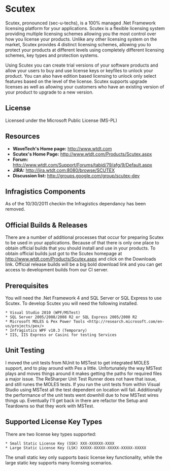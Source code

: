 # Scutex

Scutex, pronounced (sec-u-techs), is a 100% managed .Net Framework licensing platform for your applications. Scutex is a flexible licensing system providing multiple licensing schemes allowing you the most control over how you license your products. Unlike any other licensing system on the market, Scutex provides 4 distinct licensing schemes, allowing you to protect your products at different levels using completely different licensing schemes, key types and protection systems.

Using Scutex you can create trial versions of your software products and allow your users to buy and use license keys or keyfiles to unlock your product. You can also have edition based licensing to unlock only select features based on the level of the license. Scutex supports upgrade licenses as well as allowing your customers who have an existing version of your product to upgrade to a new version.

## License

Licensed under the Microsoft Public License (MS-PL)

## Resources

* **WaveTech's Home page:** <http://www.wtdt.com>
* **Scutex's Home Page:** <http://www.wtdt.com/Products/Scutex.aspx>
* **Forum:** <http://www.wtdt.com/Support/Forums/tabid/79/afg/9/Default.aspx>
* **JIRA:** <http://jira.wtdt.com:8080/browse/SCUTEX>
* **Discussion list:** <http://groups.google.com/group/scutex-dev>

## Infragistics Components

As of the 10/30/2011 checkin the Infragistics dependancy has been removed.

## Official Builds & Releases

There are a number of additional processes that occur for preparing Scutex to be used in your applications. Because of that there is only one place to obtain official builds that you should install and use in your products. To obtain official builds just got to the Scutex homepage at http://www.wtdt.com/Products/Scutex.aspx and click on the Downloads link. Official release builds will be a big bold download link and you can get access to development builds from our CI server.

## Prerequisites

You will need the .Net Framework 4 and SQL Server or SQL Express to use Scutex. To develop Scutex you will need the following installed.

	* Visual Studio 2010 (WPF/MSTest)
	* SQL Server 2005/2008/2008 R2 or SQL Express 2005/2008 R2
	* Microsoft MOLES & Pex Power Tools <http://research.microsoft.com/en-us/projects/pex/>
	* Infragistics WPF v10.3 (Temporary)
	* IIS, IIS Express or Casini for testing Services

## Unit Testing

I moved the unit tests from NUnit to MSTest to get integrated MOLES support, and to play around with Pex a little. Unfortunately the way MSTest plays and moves things around it makes getting the paths for required files a major issue. The ReSharper Unit Test Runner does not have that issue, and still runes the MOLES tests. If you run the unit tests from within Visual Studio using MSTest all the test dependent on location will fail. Additionally the performance of the unit tests went downhill due to how MSTest wires things up. Eventually I'll get back in there are refactor the Setup and Teardowns so that they work with MSTest.

## Supported License Key Types

There are two license key types supported:

    * Small Static License Key (SSK) XXX-XXXXXX-XXXX
	* Large Static License Key (LSK) XXXXX-XXXXX-XXXXX-XXXXX-XXXXX
	
The small static key only supports basic license key functionality, while the large static key supports many licensing scenarios.

